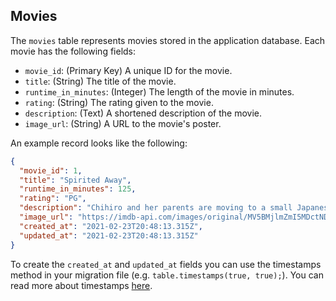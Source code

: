 ## Movies

The `movies` table represents movies stored in the application database. Each movie has the following fields:

- `movie_id`: (Primary Key) A unique ID for the movie.
- `title`: (String) The title of the movie.
- `runtime_in_minutes`: (Integer) The length of the movie in minutes.
- `rating`: (String) The rating given to the movie.
- `description`: (Text) A shortened description of the movie.
- `image_url`: (String) A URL to the movie's poster.

An example record looks like the following: 

```json
{
  "movie_id": 1,
  "title": "Spirited Away",
  "runtime_in_minutes": 125,
  "rating": "PG",
  "description": "Chihiro and her parents are moving to a small Japanese town in the countryside, much to Chihiro's dismay. On the way to their new home, Chihiro's father makes a wrong turn and drives down a lonely one-lane road which dead-ends in front of a tunnel. Her parents decide to stop the car and explore the area. They go through the tunnel and find an abandoned amusement park on the other side, with its own little town...",
  "image_url": "https://imdb-api.com/images/original/MV5BMjlmZmI5MDctNDE2YS00YWE0LWE5ZWItZDBhYWQ0NTcxNWRhXkEyXkFqcGdeQXVyMTMxODk2OTU@._V1_Ratio0.6791_AL_.jpg",
  "created_at": "2021-02-23T20:48:13.315Z",
  "updated_at": "2021-02-23T20:48:13.315Z"
}
```
To create the `created_at` and `updated_at` fields you can use the timestamps method in your migration file (e.g. `table.timestamps(true, true);`). You can read more about timestamps [here](https://knexjs.org/#Schema-timestamps).



